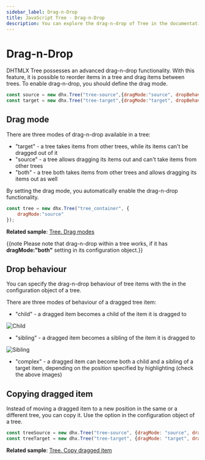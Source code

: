 ```yaml
---
sidebar_label: Drag-n-Drop
title: JavaScript Tree - Drag-n-Drop 
description: You can explore the drag-n-drop of Tree in the documentation of the DHTMLX JavaScript UI library. Browse developer guides and API reference, try out code examples and live demos, and download a free 30-day evaluation version of DHTMLX Suite 7.
---
```


# Drag-n-Drop

DHTMLX Tree possesses an advanced drag-n-drop functionality. With this feature, it is possible to reorder items in a tree and drag items between trees. To enable drag-n-drop, you should define the drag mode.

~~~js
const source = new dhx.Tree("tree-source",{dragMode:"source", dropBehaviour:"complex"});
const target = new dhx.Tree("tree-target",{dragMode:"target", dropBehaviour:"complex"});
~~~

## Drag mode

There are three modes of drag-n-drop available in a tree:

- "target" - a tree takes items from other trees, while its items can't be dragged out of it
- "source" - a tree allows dragging its items out and can't take items from other trees
- "both" - a tree both takes items from other trees and allows dragging its items out as well

By setting the drag mode, you automatically enable the drag-n-drop functionality.

~~~js
const tree = new dhx.Tree("tree_container", { 
    dragMode:"source"
});
~~~

**Related sample**: [Tree. Drag modes](https://snippet.dhtmlx.com/7idtw7i4)

{{note Please note that drag-n-drop within a tree works, if it has **dragMode:"both"** setting in its configuration object.}}

## Drop behaviour

You can specify the drag-n-drop behaviour of tree items with the [](tree/api/tree_dropbehaviour_config.md) in the configuration object of a tree. 

There are three modes of behaviour of a dragged tree item:

- "child" - a dragged item becomes a child of the item it is dragged to

![Child](../assets/tree/drag_behaviour_child.png)

- "sibling" - a dragged item becomes a sibling of the item it is dragged to

![Sibling](../assets/tree/drag_behaviour_sibling.png)

- "complex" - a dragged item can become both a child and a sibling of a target item, depending on the position specified by highlighting (check the above images)

## Copying dragged item

Instead of moving a dragged item to a new position in the same or a different tree, you can copy it. Use the [](tree/api/tree_dragcopy_config.md) option in the configuration object of a tree.

~~~js
const treeSource = new dhx.Tree("tree-source", {dragMode: "source", dragCopy: true});
const treeTarget = new dhx.Tree("tree-target", {dragMode: "target", dragCopy: true});
~~~

**Related sample**: [Tree. Copy dragged item](https://snippet.dhtmlx.com/xm0lxbpj)
